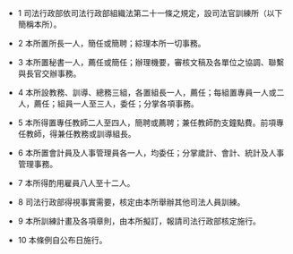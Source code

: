 * 1 司法行政部依司法行政部組織法第二十一條之規定，設司法官訓練所（以下簡稱本所）。

* 2 本所置所長一人，簡任或簡聘；綜理本所一切事務。

* 3 本所置秘書一人，薦任或簡任；辦理機要，審核文稿及各單位之協調、聯繫與長官交辦事務。

* 4 本所設教務、訓導、總務三組，各置組長一人，薦任；每組置專員一人或二人，薦任；組員一人至三人，委任；分掌各項事務。

* 5 本所得置專任教師二人至四人，簡聘或薦聘；兼任教師酌支鐘點費。前項專任教師，得兼任教務或訓導組長。

* 6 本所置會計員及人事管理員各一人，均委任；分掌歲計、會計、統計及人事管理事務。

* 7 本所得酌用雇員八人至十二人。

* 8 司法行政部得視事實需要，核定由本所舉辦其他司法人員訓練。

* 9 本所訓練計畫及各項章則，由本所擬訂，報請司法行政部核定施行。

* 10 本條例自公布日施行。

